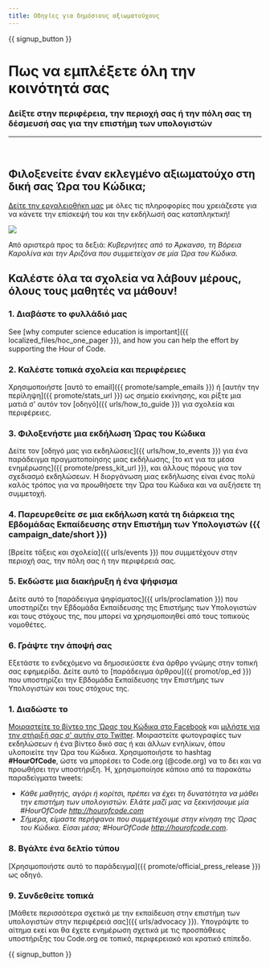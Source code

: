 ```yaml
---
title: Οδηγίες για δημόσιους αξιωματούχους
---
```


{{ signup_button }}

# Πως να εμπλέξετε όλη την κοινότητά σας

### Δείξτε στην περιφέρεια, την περιοχή σας ή την πόλη σας τη δέσμευσή σας για την επιστήμη των υπολογιστών

* * *

</br>

## Φιλοξενείτε έναν εκλεγμένο αξιωματούχο στη δική σας Ώρα του Κώδικα;

[Δείτε την εργαλειοθήκη μας](/files/elected-official.pdf) με όλες τις πληροφορίες που χρειάζεστε για να κάνετε την επίσκεψή του και την εκδήλωσή σας καταπληκτική!

![](/images/fit-800/hoc_govs.png)

Από αριστερά προς τα δεξιά: *Κυβερνήτες από το Άρκανσο, τη Βόρεια Καρολίνα και την Αριζόνα που συμμετείχαν σε μία Ώρα του Κώδικα.*

## Καλέστε όλα τα σχολεία να λάβουν μέρους, όλους τους μαθητές να μάθουν!

### 1. Διαβάστε το φυλλάδιό μας

See [why computer science education is important]({{ localized_files/hoc_one_pager }}), and how you can help the effort by supporting the Hour of Code.

### 2. Καλέστε τοπικά σχολεία και περιφέρειες

Χρησιμοποιήστε [αυτό το email]({{ promote/sample_emails }}) ή [αυτήν την περίληψη]({{ promote/stats_url }}) ως σημείο εκκίνησης, και ρίξτε μια ματιά σ' αυτόν τον [οδηγό]({{ urls/how_to_guide }}) για σχολεία και περιφέρειες.

### 3. Φιλοξενήστε μια εκδήλωση Ώρας του Κώδικα

Δείτε τον [οδηγό μας για εκδηλώσεις]({{ urls/how_to_events }}) για ένα παράδειγμα πραγματοποίησης μιας εκδήλωσης, [το κιτ για τα μέσα ενημέρωσης]({{ promote/press_kit_url }}), και άλλους πόρους για τον σχεδιασμό εκδηλώσεων. Η διοργάνωση μιας εκδήλωσης είναι ένας πολύ καλός τρόπος για να προωθήσετε την Ώρα του Κώδικα και να αυξήσετε τη συμμετοχή.

### 4. Παρευρεθείτε σε μια εκδήλωση κατά τη διάρκεια της Εβδομάδας Εκπαίδευσης στην Επιστήμη των Υπολογιστών ({{ campaign_date/short }})

[Βρείτε τάξεις και σχολεία]({{ urls/events }}) που συμμετέχουν στην περιοχή σας, την πόλη σας ή την περιφέρειά σας.

### 5. Εκδώστε μια διακήρυξη ή ένα ψήφισμα

Δείτε αυτό το [παράδειγμα ψηφίσματος]({{ urls/proclamation }}) που υποστηρίζει την Εβδομάδα Εκπαίδευσης της Επιστήμης των Υπολογιστών και τους στόχους της, που μπορεί να χρησιμοποιηθεί από τους τοπικούς νομοθέτες.

### 6. Γράψτε την άποψή σας

Εξετάστε το ενδεχόμενο να δημοσιεύσετε ένα άρθρο γνώμης στην τοπική σας εφημερίδα. Δείτε αυτό το [παράδειγμα άρθρου]({{ promot/op_ed }}) που υποστηρίζει την Εβδομάδα Εκπαίδευσης την Επιστήμης των Υπολογιστών και τους στόχους της.

### 1. Διαδώστε το

[Μοιραστείτε το βίντεο της Ώρας του Κώδικα στο Facebook](https://www.facebook.com/sharer/sharer.php?u=http%3A%2F%2Fhourofcode.com%2Fus) και [μιλήστε για την στήριξή σας σ' αυτήν στο Twitter](https://twitter.com/intent/tweet?url=http%3A%2F%2Fhourofcode.com&text=I%27m%20participating%20in%20this%20year%27s%20%23HourOfCode%2C%20are%20you%3F%20%40codeorg&original_referer=https%3A%2F%2Fwww.google.com%2Furl%3Fq%3Dhttps%253A%252F%252Ftwitter.com%252Fshare%253Fhashtags%253D%2526amp%253Brelated%253Dcodeorg%2526amp%253Btext%253DI%252527m%252Bparticipating%252Bin%252Bthis%252Byear%252527s%252B%252523HourOfCode%25252C%252Bare%252Byou%25253F%252B%252540codeorg%2526amp%253Burl%253Dhttp%25253A%25252F%25252Fhourofcode.com%26sa%3DD%26sntz%3D1%26usg%3DAFQjCNE1GLTUbKZfMlEh9Aj5w0iswz6PYQ&related=codeorg&hashtags=). Μοιραστείτε φωτογραφίες των εκδηλώσεων ή ένα βίντεο δικό σας ή και άλλων ενηλίκων, όπου υλοποιείτε την Ώρα του Κώδικα. Χρησιμοποιήστε το hashtag **#HourOfCode**, ώστε να μπορέσει το Code.org (@code.org) να το δει και να προωθήσει την υποστήριξη. Ή, χρησιμοποίησε κάποιο από τα παρακάτω παραδείγματα tweets:

- *Κάθε μαθητής, αγόρι ή κορίτσι, πρέπει να έχει τη δυνατότητα να μάθει την επιστήμη των υπολογιστών. Ελάτε μαζί μας να ξεκινήσουμε μία #HourOfCode <http://hourofcode.com>*
- *Σήμερα, είμαστε περήφανοι που συμμετέχουμε στην κίνηση της Ώρας του Κώδικα. Είσαι μέσα; #HourOfCode <http://hourofcode.com>.*

### 8. Βγάλτε ένα δελτίο τύπου

[Χρησιμοποιήστε αυτό το παράδειγμα]({{ promote/official_press_release }}) ως οδηγό.

### 9. Συνδεθείτε τοπικά

[Μάθετε περισσότερα σχετικά με την εκπαίδευση στην επιστήμη των υπολογιστών στην περιφέρειά σας]({{ urls/advocacy }}). Υπογράψτε το αίτημα εκεί και θα έχετε ενημέρωση σχετικά με τις προσπάθειες υποστήριξης του Code.org σε τοπικό, περιφερειακό και κρατικό επίπεδο.

{{ signup_button }}